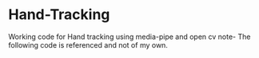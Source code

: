 # Hand-Tracking
Working code for Hand tracking using media-pipe and open cv
note- The following code is referenced and not of my own.
